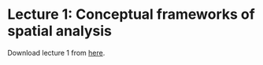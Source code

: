 # Lecture 1: Conceptual frameworks of spatial analysis

Download lecture 1 from [here](https://github.com/souravbhadra/GIS5120/blob/main/lectures/lectures-pdf/lecture-1.pdf).
